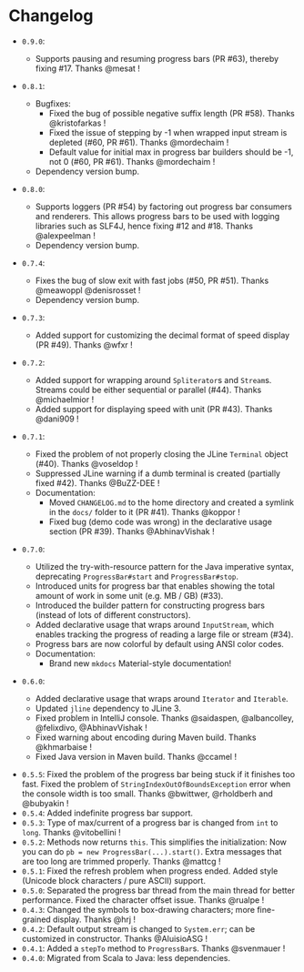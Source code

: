 # Changelog

 * `0.9.0`:
     - Supports pausing and resuming progress bars (PR #63), thereby fixing #17. Thanks @mesat !

 * `0.8.1`:
     - Bugfixes:
         - Fixed the bug of possible negative suffix length (PR #58). Thanks @kristofarkas !
         - Fixed the issue of stepping by -1 when wrapped input stream is depleted (#60, PR #61). Thanks @mordechaim !
         - Default value for initial max in progress bar builders should be -1, not 0 (#60, PR #61). Thanks @mordechaim !
     - Dependency version bump.

 * `0.8.0`:
     - Supports loggers (PR #54) by factoring out progress bar consumers and renderers. This allows progress bars to be used with logging libraries such as SLF4J, hence fixing #12 and #18. Thanks @alexpeelman !
     - Dependency version bump.

 * `0.7.4`:
     - Fixes the bug of slow exit with fast jobs (#50, PR #51). Thanks @meawoppl @denisrosset !
     - Dependency version bump.
 
 * `0.7.3`:
     - Added support for customizing the decimal format of speed display (PR #49). Thanks @wfxr !
     
 * `0.7.2`:
     - Added support for wrapping around `Spliterator`s and `Stream`s. Streams could be either sequential or parallel (#44). Thanks @michaelmior !
     - Added support for displaying speed with unit (PR #43). Thanks @dani909 !

 * `0.7.1`:
     - Fixed the problem of not properly closing the JLine `Terminal` object (#40). Thanks @voseldop !
     - Suppressed JLine warning if a dumb terminal is created (partially fixed #42). Thanks @BuZZ-DEE !
     - Documentation: 
         - Moved `CHANGELOG.md` to the home directory and created a symlink in the `docs/` folder to it (PR #41). Thanks @koppor !
         - Fixed bug (demo code was wrong) in the declarative usage section (PR #39). Thanks @AbhinavVishak !

 * `0.7.0`:
     - Utilized the try-with-resource pattern for the Java imperative syntax, deprecating `ProgressBar#start` and `ProgressBar#stop`.
     - Introduced units for progress bar that enables showing the total amount of work in some unit (e.g. MB / GB) (#33).
     - Introduced the builder pattern for constructing progress bars (instead of lots of different constructors).
     - Added declarative usage that wraps around `InputStream`, which enables tracking the progress of reading a large file or stream (#34).
     - Progress bars are now colorful by default using ANSI color codes.
     - Documentation:
        - Brand new `mkdocs` Material-style documentation! 
 
 * `0.6.0`: 
 
     - Added declarative usage that wraps around `Iterator` and `Iterable`.
     - Updated `jline` dependency to JLine 3. 
     - Fixed problem in IntelliJ console. Thanks @saidaspen, @albancolley, @felixdivo, @AbhinavVishak !
     - Fixed warning about encoding during Maven build. Thanks @khmarbaise !
     - Fixed Java version in Maven build. Thanks @ccamel !
 
 - `0.5.5`: Fixed the problem of the progress bar being stuck if it finishes too fast. 
 Fixed the problem of `StringIndexOutOfBoundsException` error when the console width is too small. 
 Thanks @bwittwer, @rholdberh and @bubyakin !
 - `0.5.4`: Added indefinite progress bar support.
 - `0.5.3`: Type of max/current of a progress bar is changed from `int` to `long`. Thanks @vitobellini ! 
 - `0.5.2`: Methods now returns `this`. This simplifies the initialization: Now you can do `pb = new ProgressBar(...).start()`. Extra messages
 that are too long are trimmed properly. Thanks @mattcg !
 - `0.5.1`: Fixed the refresh problem when progress ended. Added style (Unicode block characters / pure ASCII) support.
 - `0.5.0`: Separated the progress bar thread from the main thread for better performance. Fixed the character offset issue. Thanks @rualpe !
 - `0.4.3`: Changed the symbols to box-drawing characters; more fine-grained display. Thanks @hrj !
 - `0.4.2`: Default output stream is changed to `System.err`; can be customized in constructor. Thanks @AluisioASG !
 - `0.4.1`: Added a `stepTo` method to `ProgressBar`s. Thanks @svenmauer !
 - `0.4.0`: Migrated from Scala to Java: less dependencies.
